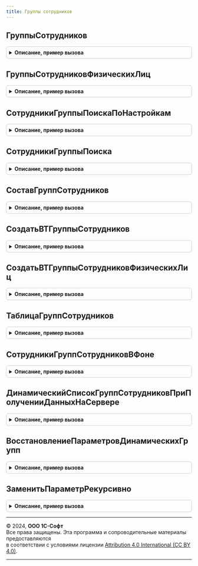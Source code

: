 ```yaml
---
title: Группы сотрудников
---
```



## ГруппыСотрудников
<details style="margin: 1em 0; padding: 0.5em; border: 1px solid #ccc; border-radius: 6px;">

<summary style="font-weight: bold; cursor: pointer;">Описание, пример вызова</summary>

```bsl

// Возвращает таблицу значений с колонками Сотрудник и Группа, содержащую
// сотрудников и группы в которые сотрудники относится.
//
// Параметры:
//		Сотрудники					- Массив, ссылок на элементы справочника сотрудники
//									- СправочникСсылка.Сотрудники
//		ОбрабатыватьГруппыПоиска	- Булево, позволяет исключить из обработки
//										группы поиска.
//
// Возвращаемое значение;
//		ТаблицаЗначений
//			* Сотрудник			- СправочникСсылка.Сотрудники
//			* ФизическоеЛицо	- СправочникСсылка.ФизическиеЛица
//			* Группа			- СправочникСсылка.ГруппыСотрудников
//
Функция ГруппыСотрудников(Сотрудники, ОбрабатыватьГруппыПоиска = Истина) Экспорт
```

Пример вызова
```bsl
Результат = ГруппыСотрудников.ГруппыСотрудников(Сотрудники, ОбрабатыватьГруппыПоиска);
```
</details>

## ГруппыСотрудниковФизическихЛиц
<details style="margin: 1em 0; padding: 0.5em; border: 1px solid #ccc; border-radius: 6px;">

<summary style="font-weight: bold; cursor: pointer;">Описание, пример вызова</summary>

```bsl

// Возвращает таблицу значений с колонками Сотрудник, физическоеЛицо
//
// Параметры:
//		ФизическиеЛица				- Массив, ссылок на элементы справочника сотрудники
//									- СправочникСсылка.ФизическиеЛица
//		ОбрабатыватьГруппыПоиска	- Булево, позволяет исключить из обработки
//										группы поиска.
//
// Возвращаемое значение;
//		ТаблицаЗначений
//			* Сотрудник			- СправочникСсылка.Сотрудники
//			* ФизическоеЛицо	- СправочникСсылка.ФизическиеЛица
//			* Группа			- СправочникСсылка.ГруппыСотрудников
//
Функция ГруппыСотрудниковФизическихЛиц(ФизическиеЛица, ОбрабатыватьГруппыПоиска = Истина) Экспорт
```

Пример вызова
```bsl
Результат = ГруппыСотрудников.ГруппыСотрудниковФизическихЛиц(ФизическиеЛица, ОбрабатыватьГруппыПоиска);
```
</details>

## СотрудникиГруппыПоискаПоНастройкам
<details style="margin: 1em 0; padding: 0.5em; border: 1px solid #ccc; border-radius: 6px;">

<summary style="font-weight: bold; cursor: pointer;">Описание, пример вызова</summary>

```bsl

// Возвращает сотрудников, соответствующих критериям поиска
//
// Параметры:
//		НастройкиЗаполнения - настройки СКД отчета по сотрудникам.
//		ГруппаПоиска		- СправочникСсылка.ГруппыСотрудников
//
//		ТаблицаЗначений
//			* Сотрудник			- СправочникСсылка.Сотрудники
//			* ФизическоеЛицо	- СправочникСсылка.ФизическиеЛица
//
Функция СотрудникиГруппыПоискаПоНастройкам(НастройкиЗаполнения, ГруппаПоиска) Экспорт
```

Пример вызова
```bsl
Результат = ГруппыСотрудников.СотрудникиГруппыПоискаПоНастройкам(НастройкиЗаполнения, ГруппаПоиска) 
```
</details>

## СотрудникиГруппыПоиска
<details style="margin: 1em 0; padding: 0.5em; border: 1px solid #ccc; border-radius: 6px;">

<summary style="font-weight: bold; cursor: pointer;">Описание, пример вызова</summary>

```bsl

// Возвращает сотрудников группы поиска
//
// Параметры:
//		ГруппаПоиска - СправочникСсылка.ГруппыСотрудников
//
// Возвращаемое значение:
//		ТаблицаЗначений
//			* Сотрудник			- СправочникСсылка.Сотрудники
//			* ФизическоеЛицо	- СправочникСсылка.ФизическиеЛица
//		Неопределено, если настройки не заданы.
//
Функция СотрудникиГруппыПоиска(ГруппаПоиска) Экспорт
```

Пример вызова
```bsl
Результат = ГруппыСотрудников.СотрудникиГруппыПоиска(ГруппаПоиска) 
```
</details>

## СоставГруппСотрудников
<details style="margin: 1em 0; padding: 0.5em; border: 1px solid #ccc; border-radius: 6px;">

<summary style="font-weight: bold; cursor: pointer;">Описание, пример вызова</summary>

```bsl

// Возвращает список сотрудников входящих в состав одной из групп, переданных в параметрах.
//
// Параметры:
//		ГруппыСотрудников					- Массив ссылок на группы сотрудников
//											- СправочникСсылка.ГруппыСотрудников
//		ДополнятьСоставомПодчиненныхГрупп	- Булево
//
// Возвращаемое значение:
//		ТаблицаЗначений
//			* Сотрудник			- СправочникСсылка.Сотрудники
//			* ФизическоеЛицо	- СправочникСсылка.ФизическиеЛица
//			* Группа			- СправочникСсылка.ГруппыСотрудников
//
Функция СоставГруппСотрудников(СписокГруппСотрудников, ДополнятьСоставомПодчиненныхГрупп = Истина) Экспорт
```

Пример вызова
```bsl
Результат = ГруппыСотрудников.СоставГруппСотрудников(СписокГруппСотрудников, ДополнятьСоставомПодчиненныхГрупп);
```
</details>

## СоздатьВТГруппыСотрудников
<details style="margin: 1em 0; padding: 0.5em; border: 1px solid #ccc; border-radius: 6px;">

<summary style="font-weight: bold; cursor: pointer;">Описание, пример вызова</summary>

```bsl

// Создает в менеджере временных таблиц временную таблицу содержащую поля Сотрудник, ФизическоеЛицо, Группа.
//
// Параметры:
//		МенеджерВременныхТаблиц		- МенеджерВременныхТаблиц
//		Сотрудники					- Массив сотрудников
//										СправочникСсылка.Сотрудники
//		ОбрабатыватьГруппыПоиска	- Булево
//		ИмяВТГруппыСотрудников		- Строка
//
// Возвращаемое значение:
//		РезультатЗапроса
//
Функция СоздатьВТГруппыСотрудников(МенеджерВременныхТаблиц, Сотрудники, ОбрабатыватьГруппыПоиска = Истина, ИмяВТГруппыСотрудников = "ВТГруппыСотрудников") Экспорт
```

Пример вызова
```bsl
Результат = ГруппыСотрудников.СоздатьВТГруппыСотрудников(МенеджерВременныхТаблиц, Сотрудники, ОбрабатыватьГруппыПоиска, ИмяВТГруппыСотрудников);
```
</details>

## СоздатьВТГруппыСотрудниковФизическихЛиц
<details style="margin: 1em 0; padding: 0.5em; border: 1px solid #ccc; border-radius: 6px;">

<summary style="font-weight: bold; cursor: pointer;">Описание, пример вызова</summary>

```bsl

// Создает в менеджере временных таблиц временную таблицу содержащую поля Сотрудник, ФизическоеЛицо, Группа.
//
// Параметры:
//		МенеджерВременныхТаблиц				- МенеджерВременныхТаблиц
//		ФизическиеЛица						- Массив сотрудников
//												СправочникСсылка.ФизическиеЛица
//		ОбрабатыватьГруппыПоиска			- Булево
//		ИмяВТГруппыСотрудниковФизическихЛиц	- Строка
//
// Возвращаемое значение:
//		РезультатЗапроса
//
Функция СоздатьВТГруппыСотрудниковФизическихЛиц(МенеджерВременныхТаблиц, ФизическиеЛица, ОбрабатыватьГруппыПоиска = Истина, ИмяВТГруппыСотрудниковФизическихЛиц = "ВТГруппыСотрудниковФизическихЛиц") Экспорт
```

Пример вызова
```bsl
Результат = ГруппыСотрудников.СоздатьВТГруппыСотрудниковФизическихЛиц(МенеджерВременныхТаблиц, ФизическиеЛица, ОбрабатыватьГруппыПоиска, ИмяВТГруппыСотрудниковФизическихЛиц);
```
</details>

## ТаблицаГруппСотрудников
<details style="margin: 1em 0; padding: 0.5em; border: 1px solid #ccc; border-radius: 6px;">

<summary style="font-weight: bold; cursor: pointer;">Описание, пример вызова</summary>

```bsl

Функция ТаблицаГруппСотрудников(СписокСотрудников, ПоСправочникуСотрудники, ОбрабатыватьГруппыПоиска) Экспорт
```

Пример вызова
```bsl
Результат = ГруппыСотрудников.ТаблицаГруппСотрудников(СписокСотрудников, ПоСправочникуСотрудники, ОбрабатыватьГруппыПоиска));
```
</details>

## СотрудникиГруппСотрудниковВФоне
<details style="margin: 1em 0; padding: 0.5em; border: 1px solid #ccc; border-radius: 6px;">

<summary style="font-weight: bold; cursor: pointer;">Описание, пример вызова</summary>

```bsl

Процедура СотрудникиГруппСотрудниковВФоне(Параметры, АдресХранилища) Экспорт
```

Пример вызова
```bsl
ГруппыСотрудников.СотрудникиГруппСотрудниковВФоне(Параметры, АдресХранилища) 
```
</details>

## ДинамическийСписокГруппСотрудниковПриПолученииДанныхНаСервере
<details style="margin: 1em 0; padding: 0.5em; border: 1px solid #ccc; border-radius: 6px;">

<summary style="font-weight: bold; cursor: pointer;">Описание, пример вызова</summary>

```bsl

Процедура ДинамическийСписокГруппСотрудниковПриПолученииДанныхНаСервере(ИмяЭлемента, Настройки, Строки) Экспорт
```

Пример вызова
```bsl
ГруппыСотрудников.ДинамическийСписокГруппСотрудниковПриПолученииДанныхНаСервере(ИмяЭлемента, Настройки, Строки) 
```
</details>

## ВосстановлениеПараметровДинамическихГрупп
<details style="margin: 1em 0; padding: 0.5em; border: 1px solid #ccc; border-radius: 6px;">

<summary style="font-weight: bold; cursor: pointer;">Описание, пример вызова</summary>

```bsl

Процедура ВосстановлениеПараметровДинамическихГрупп(ПараметрыОбновления = Неопределено) Экспорт
```

Пример вызова
```bsl
ГруппыСотрудников.ВосстановлениеПараметровДинамическихГрупп(ПараметрыОбновления);
```
</details>

## ЗаменитьПараметрРекурсивно
<details style="margin: 1em 0; padding: 0.5em; border: 1px solid #ccc; border-radius: 6px;">

<summary style="font-weight: bold; cursor: pointer;">Описание, пример вызова</summary>

```bsl

Функция ЗаменитьПараметрРекурсивно(ЭлементыОтбора) Экспорт
```

Пример вызова
```bsl
Результат = ГруппыСотрудников.ЗаменитьПараметрРекурсивно(ЭлементыОтбора));
```
</details>

---

© 2024, **ООО 1С-Софт**  
Все права защищены. Эта программа и сопроводительные материалы предоставляются  
в соответствии с условиями лицензии [Attribution 4.0 International (CC BY 4.0)](https://creativecommons.org/licenses/by/4.0/legalcode).

---
